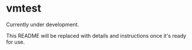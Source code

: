 # vmtest

Currently under development.

This README will be replaced with details and instructions once
it's ready for use.
